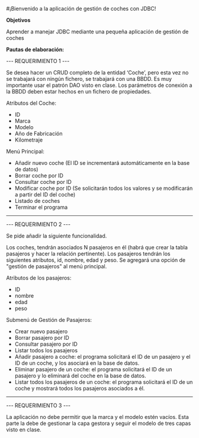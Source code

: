 
#¡Bienvenido a la aplicación de gestión de coches con JDBC!


**Objetivos**

Aprender a manejar JDBC mediante una pequeña aplicación de gestión de coches


**Pautas de elaboración:**

--- REQUERIMIENTO 1 ---

Se desea hacer un CRUD completo de la entidad ‘Coche’, pero esta vez no se trabajará con ningún fichero, se trabajará con una BBDD. Es muy importante usar el patrón DAO visto en clase. Los parámetros de conexión a la BBDD deben estar hechos en un fichero de propiedades.

Atributos del Coche:
* ID
* Marca
* Modelo
* Año de Fabricación
* Kilometraje


Menú Principal:
* Añadir nuevo coche (El ID se incrementará automáticamente en la base de datos)
* Borrar coche por ID
* Consultar coche por ID
* Modificar coche por ID (Se solicitarán todos los valores y se modificarán a partir del ID del coche)
* Listado de coches
* Terminar el programa

---

--- REQUERIMIENTO 2 ---

Se pide añadir la siguiente funcionalidad.

Los coches, tendrán asociados N pasajeros en él (habrá que crear la tabla pasajeros y hacer la relación pertinente). Los pasajeros tendrán los siguientes atributos, id, nombre, edad y peso. Se agregará una opción de "gestión de pasajeros" al menú principal.

Atributos de los pasajeros:
* ID
* nombre
* edad
* peso

Submenú de Gestión de Pasajeros:
* Crear nuevo pasajero
* Borrar pasajero por ID
* Consultar pasajero por ID
* Listar todos los pasajeros
* Añadir pasajero a coche: el programa solicitará el ID de un pasajero y el ID de un coche, y los asociará en la base de datos.
* Eliminar pasajero de un coche: el programa solicitará el ID de un pasajero y lo eliminará del coche en la base de datos.
* Listar todos los pasajeros de un coche: el programa solicitará el ID de un coche y mostrará todos los pasajeros asociados a él.

---

--- REQUERIMIENTO 3 ---

La aplicación no debe permitir que la marca y el modelo estén vacíos. Esta parte la debe de gestionar la capa gestora y seguir el modelo de tres capas visto en clase.

